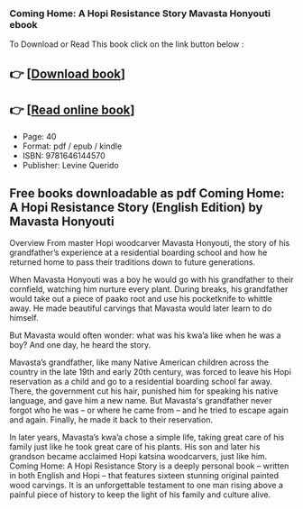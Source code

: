 ### Coming Home: A Hopi Resistance Story Mavasta Honyouti ebook

To Download or Read This book click on the link button below :

## 👉  [**[Download book](http://get-pdfs.com/download.php?group=book&from=github.com&id=721547&lnk=1081 "Download book")**]

## 👉  [**[Read online book](http://get-pdfs.com/download.php?group=book&from=github.com&id=721547&lnk=1081 "Read online book")**]


* Page: 40
* Format: pdf / epub / kindle
* ISBN: 9781646144570
* Publisher: Levine Querido



## Free books downloadable as pdf Coming Home: A Hopi Resistance Story (English Edition) by Mavasta Honyouti


Overview
From master Hopi woodcarver Mavasta Honyouti, the story of his grandfather’s experience at a residential boarding school and how he returned home to pass their traditions down to future generations.
 
 When Mavasta Honyouti was a boy he would go with his grandfather to their cornfield, watching him nurture every plant. During breaks, his grandfather would take out a piece of paako root and use his pocketknife to whittle away. He made beautiful carvings that Mavasta would later learn to do himself.
 
 But Mavasta would often wonder: what was his kwa’a like when he was a boy? And one day, he heard the story.
 
 Mavasta’s grandfather, like many Native American children across the country in the late 19th and early 20th century, was forced to leave his Hopi reservation as a child and go to a residential boarding school far away. There, the government cut his hair, punished him for speaking his native language, and gave him a new name. But Mavasta&#039;s grandfather never forgot who he was – or where he came from – and he tried to escape again and again. Finally, he made it back to their reservation.
 
 In later years, Mavasta’s kwa’a chose a simple life, taking great care of his family just like he took great care of his plants. His son and later his grandson became acclaimed Hopi katsina woodcarvers, just like him. Coming Home: A Hopi Resistance Story is a deeply personal book – written in both English and Hopi – that features sixteen stunning original painted wood carvings. It is an unforgettable testament to one man rising above a painful piece of history to keep the light of his family and culture alive.



